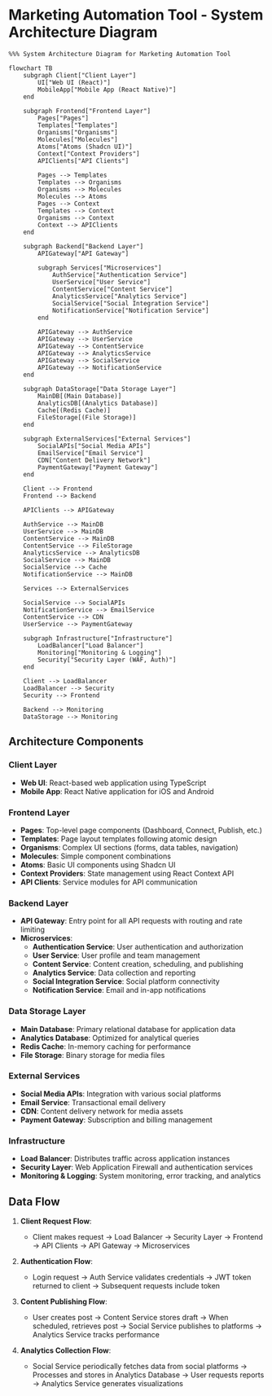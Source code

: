 # Marketing Automation Tool - System Architecture Diagram

```mermaid
%%% System Architecture Diagram for Marketing Automation Tool

flowchart TB
    subgraph Client["Client Layer"]
        UI["Web UI (React)"]
        MobileApp["Mobile App (React Native)"]
    end
    
    subgraph Frontend["Frontend Layer"]
        Pages["Pages"]
        Templates["Templates"]
        Organisms["Organisms"]
        Molecules["Molecules"]
        Atoms["Atoms (Shadcn UI)"]
        Context["Context Providers"]
        APIClients["API Clients"]
        
        Pages --> Templates
        Templates --> Organisms
        Organisms --> Molecules
        Molecules --> Atoms
        Pages --> Context
        Templates --> Context
        Organisms --> Context
        Context --> APIClients
    end
    
    subgraph Backend["Backend Layer"]
        APIGateway["API Gateway"]
        
        subgraph Services["Microservices"]
            AuthService["Authentication Service"]
            UserService["User Service"]
            ContentService["Content Service"]
            AnalyticsService["Analytics Service"]
            SocialService["Social Integration Service"]
            NotificationService["Notification Service"]
        end
        
        APIGateway --> AuthService
        APIGateway --> UserService
        APIGateway --> ContentService
        APIGateway --> AnalyticsService
        APIGateway --> SocialService
        APIGateway --> NotificationService
    end
    
    subgraph DataStorage["Data Storage Layer"]
        MainDB[(Main Database)]
        AnalyticsDB[(Analytics Database)]
        Cache[(Redis Cache)]
        FileStorage[(File Storage)]
    end
    
    subgraph ExternalServices["External Services"]
        SocialAPIs["Social Media APIs"]
        EmailService["Email Service"]
        CDN["Content Delivery Network"]
        PaymentGateway["Payment Gateway"]
    end
    
    Client --> Frontend
    Frontend --> Backend
    
    APIClients --> APIGateway
    
    AuthService --> MainDB
    UserService --> MainDB
    ContentService --> MainDB
    ContentService --> FileStorage
    AnalyticsService --> AnalyticsDB
    SocialService --> MainDB
    SocialService --> Cache
    NotificationService --> MainDB
    
    Services --> ExternalServices
    
    SocialService --> SocialAPIs
    NotificationService --> EmailService
    ContentService --> CDN
    UserService --> PaymentGateway
    
    subgraph Infrastructure["Infrastructure"]
        LoadBalancer["Load Balancer"]
        Monitoring["Monitoring & Logging"]
        Security["Security Layer (WAF, Auth)"]
    end
    
    Client --> LoadBalancer
    LoadBalancer --> Security
    Security --> Frontend
    
    Backend --> Monitoring
    DataStorage --> Monitoring
```

## Architecture Components

### Client Layer
- **Web UI**: React-based web application using TypeScript
- **Mobile App**: React Native application for iOS and Android

### Frontend Layer
- **Pages**: Top-level page components (Dashboard, Connect, Publish, etc.)
- **Templates**: Page layout templates following atomic design
- **Organisms**: Complex UI sections (forms, data tables, navigation)
- **Molecules**: Simple component combinations
- **Atoms**: Basic UI components using Shadcn UI
- **Context Providers**: State management using React Context API
- **API Clients**: Service modules for API communication

### Backend Layer
- **API Gateway**: Entry point for all API requests with routing and rate limiting
- **Microservices**:
  - **Authentication Service**: User authentication and authorization
  - **User Service**: User profile and team management
  - **Content Service**: Content creation, scheduling, and publishing
  - **Analytics Service**: Data collection and reporting
  - **Social Integration Service**: Social platform connectivity
  - **Notification Service**: Email and in-app notifications

### Data Storage Layer
- **Main Database**: Primary relational database for application data
- **Analytics Database**: Optimized for analytical queries
- **Redis Cache**: In-memory caching for performance
- **File Storage**: Binary storage for media files

### External Services
- **Social Media APIs**: Integration with various social platforms
- **Email Service**: Transactional email delivery
- **CDN**: Content delivery network for media assets
- **Payment Gateway**: Subscription and billing management

### Infrastructure
- **Load Balancer**: Distributes traffic across application instances
- **Security Layer**: Web Application Firewall and authentication services
- **Monitoring & Logging**: System monitoring, error tracking, and analytics

## Data Flow

1. **Client Request Flow**:
   - Client makes request → Load Balancer → Security Layer → Frontend → API Clients → API Gateway → Microservices

2. **Authentication Flow**:
   - Login request → Auth Service validates credentials → JWT token returned to client → Subsequent requests include token

3. **Content Publishing Flow**:
   - User creates post → Content Service stores draft → When scheduled, retrieves post → Social Service publishes to platforms → Analytics Service tracks performance

4. **Analytics Collection Flow**:
   - Social Service periodically fetches data from social platforms → Processes and stores in Analytics Database → User requests reports → Analytics Service generates visualizations 